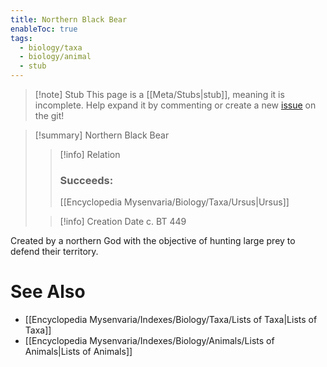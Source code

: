 ```yaml
---
title: Northern Black Bear
enableToc: true
tags:
  - biology/taxa
  - biology/animal
  - stub
---
```


> [!note] Stub
> This page is a [[Meta/Stubs|stub]], meaning it is incomplete. Help expand it by commenting or create a new [issue](https://github.com/RagtimeGal/quartz--encyclopedia-mysenvaria/issues/new/choose) on the git!


> [!summary] Northern Black Bear
> > [!info] Relation
> > ### Succeeds:
> > [[Encyclopedia Mysenvaria/Biology/Taxa/Ursus|Ursus]]
>
> > [!info] Creation Date
> > c. BT 449

Created by a northern God with the objective of hunting large prey to defend their territory.

# See Also
- [[Encyclopedia Mysenvaria/Indexes/Biology/Taxa/Lists of Taxa|Lists of Taxa]]
- [[Encyclopedia Mysenvaria/Indexes/Biology/Animals/Lists of Animals|Lists of Animals]]
